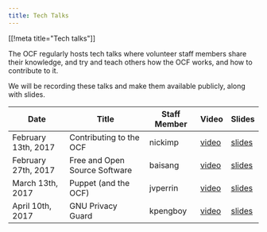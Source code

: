 ```yaml
---
title: Tech Talks
---
```


[[!meta title="Tech talks"]]

The OCF regularly hosts tech talks where volunteer staff members share their knowledge,
and try and teach others how the OCF works, and how to contribute to it.

We will be recording these talks and make them available publicly, along with slides.

| Date                | Title                         | Staff Member | Video                  | Slides                   |
| ------------------- | ----------------------------- | ------------ | ---------------------- | ------------------------ |
| February 13th, 2017 | Contributing to the OCF       | nickimp      | [video][contrib-video] | [slides][contrib-slides] |
| February 27th, 2017 | Free and Open Source Software | baisang      | [video][foss-video]    | [slides][foss-slides]    |
| March 13th, 2017    | Puppet (and the OCF)          | jvperrin     | [video][puppet-video]  | [slides][puppet-slides]  |
| April 10th, 2017    | GNU Privacy Guard             | kpengboy     | [video][gpg-video]     | [slides][gpg-slides]     |

[contrib-video]: https://www.youtube.com/watch?v=qLFSHZYj8Qw
[contrib-slides]: https://drive.google.com/file/d/0B6qdeEJcBKpMVkpoQlItSzJJQzlUd3RtczQxZ0o5Y28xcGJj/view
[foss-video]: https://www.youtube.com/watch?v=uXfosiVuB64
[foss-slides]: https://docs.google.com/presentation/d/1ppPxTzhIVjqixdb40ft4YDx_gZXsN7sDhbF9SKAWXkM/view
[puppet-video]: https://www.youtube.com/watch?v=QER7DQQNO48
[puppet-slides]: https://docs.google.com/presentation/d/1QSkZ7zKe-ZHw_Gmq4JIRu4fNHUn7nQpyeg4JGgJTgj8/view
[gpg-video]: https://www.youtube.com/watch?v=7kxrvNHxal8
[gpg-slides]: https://www.ocf.berkeley.edu/~kpengboy/gpg-20170410.pdf
